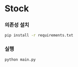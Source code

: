 # Stock

### 의존성 설치
```bash
pip install -r requirements.txt
```

### 실행

```bash
python main.py
```

